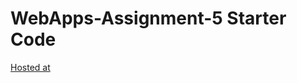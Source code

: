 # WebApps-Assignment-5 Starter Code
[Hosted at ](https://44-563-web-apps-s23.github.io/44563-webapps-s23-assignment5-MogaparthiGanga/plants.html)
